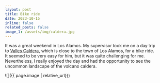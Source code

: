 ```yaml
---
layout: post
title: Bike ride
date: 2023-10-15
inline: false
related_posts: false
image_1: /assets/img/caldera.jpg
---
```


It was a great weekend in Los Alamos. My supervisor took me on a day trip to [Valles Caldera](https://www.nps.gov/vall/index.htm), which is close to the town of Los Alamos, for a bike ride. It seemed to be very easy for him, but it was quite challenging for me. Nevertheless, I really enjoyed the day and had the opportunity to see the uncommon landscape of the volcano caldera.

![]({{ page.image | relative_url}})
